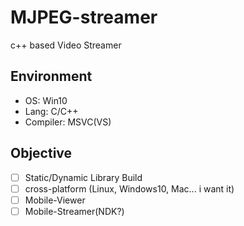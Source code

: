 # MJPEG-streamer
c++ based Video Streamer    

## Environment
 - OS: Win10
 - Lang: C/C++
 - Compiler: MSVC(VS)

## Objective
 - [ ] Static/Dynamic Library Build
 - [ ] cross-platform (Linux, Windows10, Mac...  i want it)
 - [ ] Mobile-Viewer
 - [ ] Mobile-Streamer(NDK?)
